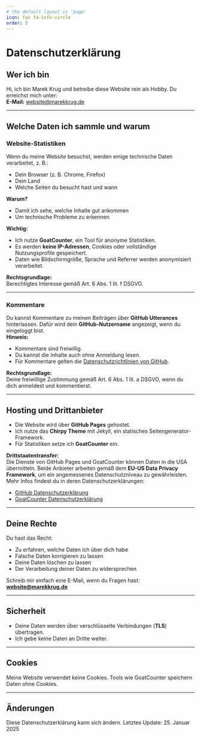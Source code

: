 ```yaml
---
# the default layout is 'page'
icon: fas fa-info-circle
order: 5
---
```

# Datenschutzerklärung  

## Wer ich bin  
Hi, ich bin Marek Krug und betreibe diese Website rein als Hobby. Du erreichst mich unter:  
**E-Mail:** website@marekkrug.de  

---

## Welche Daten ich sammle und warum  

### Website-Statistiken  
Wenn du meine Website besuchst, werden einige technische Daten verarbeitet, z. B.:  
- Dein Browser (z. B. Chrome, Firefox)  
- Dein Land  
- Welche Seiten du besucht hast und wann  

**Warum?**  
- Damit ich sehe, welche Inhalte gut ankommen  
- Um technische Probleme zu erkennen  

**Wichtig:**  
- Ich nutze **GoatCounter**, ein Tool für anonyme Statistiken.  
- Es werden **keine IP-Adressen**, Cookies oder vollständige Nutzungsprofile gespeichert.  
- Daten wie Bildschirmgröße, Sprache und Referrer werden anonymisiert verarbeitet.  

**Rechtsgrundlage:**  
Berechtigtes Interesse gemäß Art. 6 Abs. 1 lit. f DSGVO.  

---

### Kommentare  
Du kannst Kommentare zu meinen Beiträgen über **GitHub Utterances** hinterlassen. Dafür wird dein **GitHub-Nutzername** angezeigt, wenn du eingeloggt bist.  
**Hinweis:**  
- Kommentare sind freiwillig.  
- Du kannst die Inhalte auch ohne Anmeldung lesen.  
- Für Kommentare gelten die [Datenschutzrichtlinien von GitHub](https://docs.github.com/en/site-policy/privacy-policies/github-privacy-statement).  

**Rechtsgrundlage:**  
Deine freiwillige Zustimmung gemäß Art. 6 Abs. 1 lit. a DSGVO, wenn du dich anmeldest und kommentierst.  

---

## Hosting und Drittanbieter  
- Die Website wird über **GitHub Pages** gehostet.  
- Ich nutze das **Chirpy Theme** mit Jekyll, ein statisches Seitengenerator-Framework.  
- Für Statistiken setze ich **GoatCounter** ein.  

**Drittstaatentransfer:**  
Die Dienste von GitHub Pages und GoatCounter können Daten in die USA übermitteln. Beide Anbieter arbeiten gemäß dem **EU-US Data Privacy Framework**, um ein angemessenes Datenschutzniveau zu gewährleisten. Mehr Infos findest du in deren Datenschutzerklärungen:  
- [GitHub Datenschutzerklärung](https://docs.github.com/en/site-policy/privacy-policies/github-privacy-statement)  
- [GoatCounter Datenschutzerklärung](https://www.goatcounter.com/privacy)  

---

## Deine Rechte  
Du hast das Recht:  
- Zu erfahren, welche Daten ich über dich habe  
- Falsche Daten korrigieren zu lassen  
- Deine Daten löschen zu lassen  
- Der Verarbeitung deiner Daten zu widersprechen  

Schreib mir einfach eine E-Mail, wenn du Fragen hast: **website@marekkrug.de**  

---

## Sicherheit  
- Deine Daten werden über verschlüsselte Verbindungen (**TLS**) übertragen.  
- Ich gebe keine Daten an Dritte weiter.  

---

## Cookies  
Meine Website verwendet keine Cookies. Tools wie GoatCounter speichern Daten ohne Cookies.  

---

## Änderungen  
Diese Datenschutzerklärung kann sich ändern. Letztes Update: 25. Januar 2025